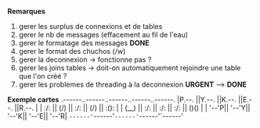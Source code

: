 **Remarques**


1. gerer les surplus de connexions et de tables
2. gerer le nb de messages (effacement au fil de l'eau)
3. gerer le formatage des messages **DONE**
4. gerer le format des chuchos (/w)
5. gerer la deconnexion -> fonctionne pas ?
6. gerer les joins tables -> doit-on automatiquement rejoindre une table que l'on créé ?
7. gerer les problemes de threading à la deconnexion **URGENT** --> **DONE**



**Exemple cartes**
.------..------..------..------..------.
|P.--. ||Y.--. ||K.--. ||E.--. ||R.--. |
| :/\: || (\/) || :/\: || (\/) || :(): |
| (__) || :\/: || :\/: || :\/: || ()() |
| '--'P|| '--'Y|| '--'K|| '--'E|| '--'R|
`------'`------'`------'`------'`------'
